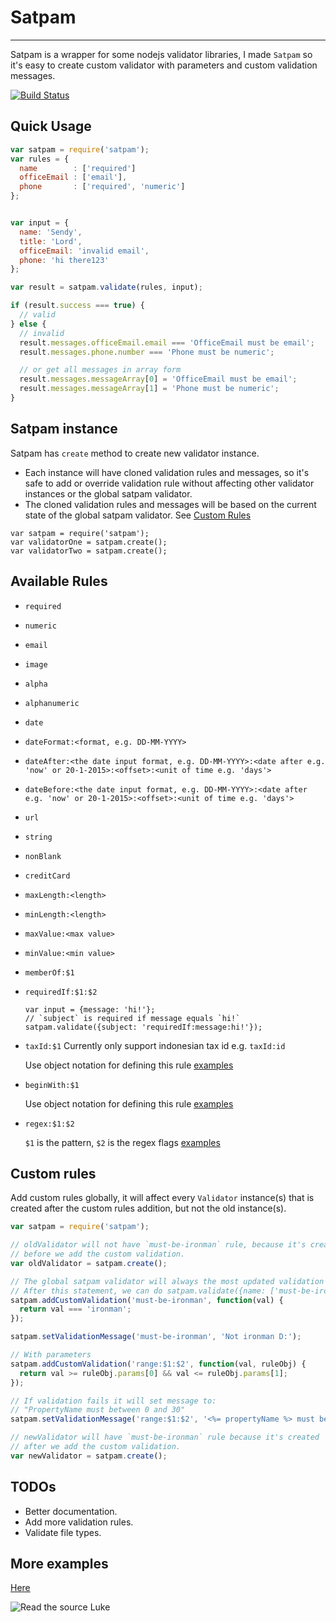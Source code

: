 # Satpam
-----
Satpam is a wrapper for some nodejs validator libraries, I made `Satpam` so it's easy to create
custom validator with parameters and custom validation messages.

[![Build Status](https://travis-ci.org/sendyhalim/satpam.svg)](https://travis-ci.org/sendyhalim/satpam)

## Quick Usage
```js
var satpam = require('satpam');
var rules = {
  name        : ['required']
  officeEmail : ['email'],
  phone       : ['required', 'numeric']
};


var input = {
  name: 'Sendy',
  title: 'Lord',
  officeEmail: 'invalid email',
  phone: 'hi there123'
};

var result = satpam.validate(rules, input);

if (result.success === true) {
  // valid
} else {
  // invalid
  result.messages.officeEmail.email === 'OfficeEmail must be email';
  result.messages.phone.number === 'Phone must be numeric';

  // or get all messages in array form
  result.messages.messageArray[0] = 'OfficeEmail must be email';
  result.messages.messageArray[1] = 'Phone must be numeric';
}
```

## Satpam instance
Satpam has `create` method to create new validator instance.

- Each instance will have cloned validation rules and messages, so it's safe to add or override validation rule without affecting other validator instances or the global satpam validator.
- The cloned validation rules and messages will be based on the current state of the global satpam validator. See [Custom Rules](#custom-rules)



```
var satpam = require('satpam');
var validatorOne = satpam.create();
var validatorTwo = satpam.create();
```


## Available Rules
- `required`
- `numeric`
- `email`
- `image`
- `alpha`
- `alphanumeric`
- `date`
- `dateFormat:<format, e.g. DD-MM-YYYY>`
- `dateAfter:<the date input format, e.g. DD-MM-YYYY>:<date after e.g. 'now' or 20-1-2015>:<offset>:<unit of time e.g. 'days'>`
- `dateBefore:<the date input format, e.g. DD-MM-YYYY>:<date after e.g. 'now' or 20-1-2015>:<offset>:<unit of time e.g. 'days'>`
- `url`
- `string`
- `nonBlank`
- `creditCard`
- `maxLength:<length>`
- `minLength:<length>`
- `maxValue:<max value>`
- `minValue:<min value>`
- `memberOf:$1`
- `requiredIf:$1:$2`

  ```
  var input = {message: 'hi!'};
  // `subject` is required if message equals `hi!`
  satpam.validate({subject: 'requiredIf:message:hi!'});
  ```
- `taxId:$1` Currently only support indonesian tax id e.g. `taxId:id`

  Use object notation for defining this rule
  [examples](https://github.com/sendyhalim/satpam/blob/master/tests/member-of.spec.js#L10)
- `beginWith:$1`

  Use object notation for defining this rule
  [examples](https://github.com/sendyhalim/satpam/blob/master/tests/begin-with.spec.js#L10)
- `regex:$1:$2`

  `$1` is the pattern, `$2` is the regex flags
  [examples](https://github.com/sendyhalim/satpam/blob/master/tests/regex.spec.js#L9)

## Custom rules
Add custom rules globally, it will affect every `Validator` instance(s) that
is created after the custom rules addition, but not the old instance(s).


```js
var satpam = require('satpam');

// oldValidator will not have `must-be-ironman` rule, because it's created
// before we add the custom validation.
var oldValidator = satpam.create();

// The global satpam validator will always the most updated validation rules.
// After this statement, we can do satpam.validate({name: ['must-be-ironman']}, ...);
satpam.addCustomValidation('must-be-ironman', function(val) {
  return val === 'ironman';
});

satpam.setValidationMessage('must-be-ironman', 'Not ironman D:');

// With parameters
satpam.addCustomValidation('range:$1:$2', function(val, ruleObj) {
  return val >= ruleObj.params[0] && val <= ruleObj.params[1];
});

// If validation fails it will set message to:
// "PropertyName must between 0 and 30"
satpam.setValidationMessage('range:$1:$2', '<%= propertyName %> must between <%= ruleParams[0] %> and <%= ruleParams[1] %>');

// newValidator will have `must-be-ironman` rule because it's created
// after we add the custom validation.
var newValidator = satpam.create();
```

## TODOs
- Better documentation.
- Add more validation rules.
- Validate file types.

## More examples
[Here](https://github.com/sendyhalim/satpam/blob/master/tests)

![Read the source Luke](http://blog.codinghorror.com/content/images/uploads/2012/04/6a0120a85dcdae970b016765373659970b-800wi.jpg)
